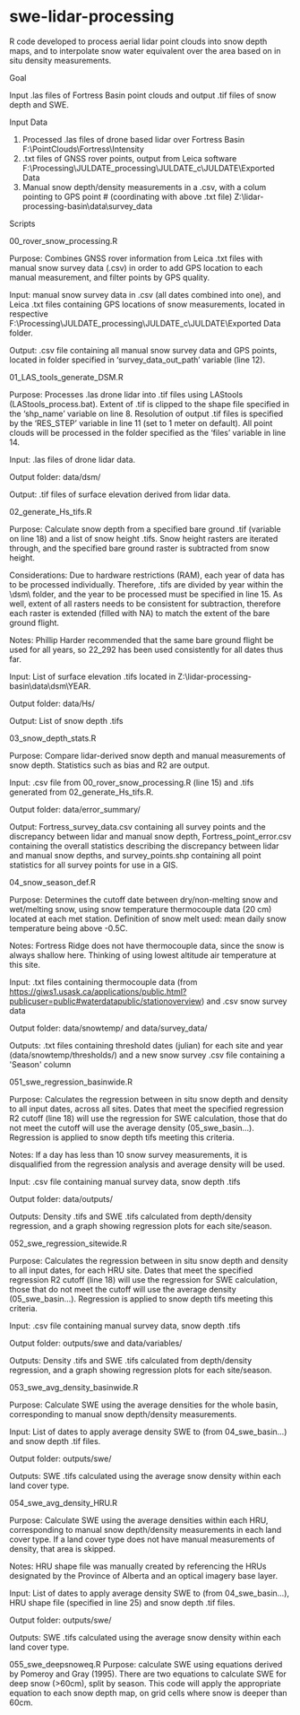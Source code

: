 # swe-lidar-processing
R code developed to process aerial lidar point clouds into snow depth maps, and to interpolate snow water equivalent over the area based on in situ density measurements.


Goal

Input .las files of Fortress Basin point clouds and output .tif files of snow depth and SWE.

Input Data
1.	Processed .las files of drone based lidar over Fortress Basin
      F:\PointClouds\Fortress\Intensity
2.	.txt files of GNSS rover points, output from Leica software
      F:\Processing\JULDATE_processing\JULDATE_c\JULDATE\Exported Data
3.	Manual snow depth/density measurements in a .csv, with a colum pointing to GPS point # (coordinating with above .txt file)
      Z:\lidar-processing-basin\data\survey_data

Scripts

00_rover_snow_processing.R

Purpose: Combines GNSS rover information from Leica .txt files with manual snow survey data (.csv) in order to add GPS location to each manual measurement, and filter points by GPS quality. 

Input: manual snow survey data in .csv (all dates combined into one), and Leica .txt files containing GPS locations of snow measurements, located in respective F:\Processing\JULDATE_processing\JULDATE_c\JULDATE\Exported Data folder.

Output: .csv file containing all manual snow survey data and GPS points, located in folder specified in ‘survey_data_out_path’ variable (line 12).

01_LAS_tools_generate_DSM.R

Purpose: Processes .las drone lidar into .tif files using LAStools (LAStools_process.bat). Extent of .tif is clipped to the shape file specified in the ‘shp_name’ variable on line 8. Resolution of output .tif files is specified by the ‘RES_STEP’ variable in line 11 (set to 1 meter on default). All point clouds will be processed in the folder specified as the ‘files’ variable in line 14.

Input: .las files of drone lidar data.

Output folder: data/dsm/

Output: .tif files of surface elevation derived from lidar data.

02_generate_Hs_tifs.R

Purpose: Calculate snow depth from a specified bare ground .tif (variable on line 18) and a list of snow height .tifs. Snow height rasters are iterated through, and the specified bare ground raster is subtracted from snow height. 

Considerations: Due to hardware restrictions (RAM), each year of data has to be processed individually. Therefore, .tifs are divided by year within the \dsm\ folder, and the year to be processed must be specified in line 15. As well, extent of all rasters needs to be consistent for subtraction, therefore each raster is extended (filled with NA) to match the extent of the bare ground flight.

Notes: Phillip Harder recommended that the same bare ground flight be used for all years, so 22_292 has been used consistently for all dates thus far.

Input: List of surface elevation .tifs located in Z:\lidar-processing-basin\data\dsm\YEAR.

Output folder: data/Hs/

Output: List of snow depth .tifs 

03_snow_depth_stats.R

Purpose: Compare lidar-derived snow depth and manual measurements of snow depth. Statistics such as bias and R2 are output.

Input: .csv file from 00_rover_snow_processing.R (line 15) and .tifs generated from 02_generate_Hs_tifs.R.

Output folder: data/error_summary/

Output: Fortress_survey_data.csv containing all survey points and the discrepancy between lidar and manual snow depth, Fortress_point_error.csv containing the overall statistics describing the discrepancy between lidar and manual snow depths, and survey_points.shp containing all point statistics for all survey points for use in a GIS.

04_snow_season_def.R

Purpose: Determines the cutoff date between dry/non-melting snow and wet/melting snow, using snow temperature thermocouple data (20 cm) located at each met station. Definition of snow melt used: mean daily snow temperature being above -0.5C.

Notes: Fortress Ridge does not have thermocouple data, since the snow is always shallow here. Thinking of using lowest altitude air temperature at this site.

Input: .txt files containing thermocouple data (from https://giws1.usask.ca/applications/public.html?publicuser=public#waterdatapublic/stationoverview) and .csv snow survey data

Output folder: data/snowtemp/ and data/survey_data/

Outputs: .txt files containing threshold dates (julian) for each site and year (data/snowtemp/thresholds/) and a new snow survey .csv file containing a 'Season' column

051_swe_regression_basinwide.R

Purpose: Calculates the regression between in situ snow depth and density to all input dates, across all sites. Dates that meet the specified regression R2 cutoff (line 18) will use the regression for SWE calculation, those that do not meet the cutoff will use the average density (05_swe_basin…). Regression is applied to snow depth tifs meeting this criteria.

Notes: If a day has less than 10 snow survey measurements, it is disqualified from the regression analysis and average density will be used. 

Input: .csv file containing manual survey data, snow depth .tifs

Output folder: data/outputs/

Outputs: Density .tifs and SWE .tifs calculated from depth/density regression, and a graph showing regression plots for each site/season.

052_swe_regression_sitewide.R

Purpose: Calculates the regression between in situ snow depth and density to all input dates, for each HRU site. Dates that meet the specified regression R2 cutoff (line 18) will use the regression for SWE calculation, those that do not meet the cutoff will use the average density (05_swe_basin…). Regression is applied to snow depth tifs meeting this criteria.

Input: .csv file containing manual survey data, snow depth .tifs

Output folder: outputs/swe and data/variables/

Outputs: Density .tifs and SWE .tifs calculated from depth/density regression, and a graph showing regression plots for each site/season.

053_swe_avg_density_basinwide.R

Purpose: Calculate SWE using the average densities for the whole basin, corresponding to manual snow depth/density measurements.

Input: List of dates to apply average density SWE to (from 04_swe_basin…) and snow depth .tif files.

Output folder: outputs/swe/

Outputs: SWE .tifs calculated using the average snow density within each land cover type.

054_swe_avg_density_HRU.R

Purpose: Calculate SWE using the average densities within each HRU, corresponding to manual snow depth/density measurements in each land cover type. If a land cover type does not have manual measurements of density, that area is skipped. 

Notes: HRU shape file was manually created by referencing the HRUs designated by the Province of Alberta and an optical imagery base layer. 

Input: List of dates to apply average density SWE to (from 04_swe_basin…), HRU shape file (specified in line 25) and snow depth .tif files.

Output folder: outputs/swe/

Outputs: SWE .tifs calculated using the average snow density within each land cover type.

055_swe_deepsnoweq.R
Purpose: calculate SWE using equations derived by Pomeroy and Gray (1995). There are two equations to calculate SWE for deep snow (>60cm), split by season. This code will apply the appropriate equation to each snow depth map, on grid cells where snow is deeper than 60cm.
